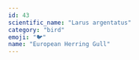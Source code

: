 ```yaml
---
id: 43
scientific_name: "Larus argentatus"
category: "bird"
emoji: "🐦"
name: "European Herring Gull"
---
```


